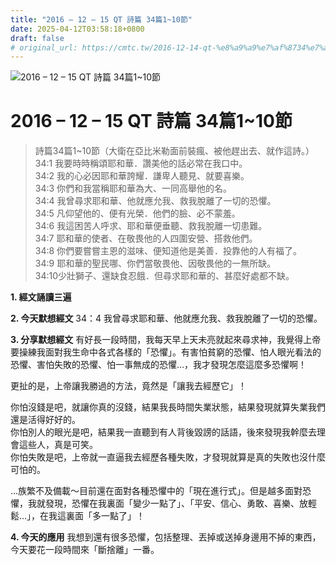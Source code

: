 ```yaml
---
title: "2016 – 12 – 15 QT 詩篇 34篇1~10節"
date: 2025-04-12T03:58:18+0800
draft: false
# original_url: https://cmtc.tw/2016-12-14-qt-%e8%a9%a9%e7%af%8734%e7%af%87110%e7%af%80
---
```


![2016 – 12 – 15 QT 詩篇 34篇1\~10節](/images/qt.jpg   "2016 – 12 – 15 QT 詩篇 34篇1\~10節")

# 2016 – 12 – 15 QT 詩篇 34篇1\~10節

> 詩篇34篇1\~10節（大衛在亞比米勒面前裝瘋、被他趕出去、就作這詩。）  
> 34:1 我要時時稱頌耶和華．讚美他的話必常在我口中。  
> 34:2 我的心必因耶和華誇耀．謙卑人聽見、就要喜樂。  
> 34:3 你們和我當稱耶和華為大、一同高舉他的名。  
> 34:4 我曾尋求耶和華、他就應允我、救我脫離了一切的恐懼。  
> 34:5 凡仰望他的、便有光榮．他們的臉、必不蒙羞。  
> 34:6 我這困苦人呼求、耶和華便垂聽、救我脫離一切患難。  
> 34:7 耶和華的使者、在敬畏他的人四圍安營、搭救他們。  
> 34:8 你們要嘗嘗主恩的滋味、便知道他是美善．投靠他的人有福了。  
> 34:9 耶和華的聖民哪、你們當敬畏他、因敬畏他的一無所缺。  
> 34:10少壯獅子、還缺食忍餓．但尋求耶和華的、甚麼好處都不缺。

**1. 經文誦讀三遍**

**2.  今天默想經文**
34：4 我曾尋求耶和華、他就應允我、救我脫離了一切的恐懼。

**3. 分享默想經文**
有好長一段時間，我每天早上天未亮就起來尋求神，我覺得上帝要操練我面對我生命中各式各樣的「恐懼」。有害怕貧窮的恐懼、怕人眼光看法的恐懼、害怕失敗的恐懼、怕一事無成的恐懼…，我才發現怎麼這麼多恐懼啊！

更扯的是，上帝讓我勝過的方法，竟然是「讓我去經歷它」！

你怕沒錢是吧，就讓你真的沒錢，結果我長時間失業狀態，結果發現就算失業我們還是活得好好的。  
你怕別人的眼光是吧，結果我一直聽到有人背後毀謗的話語，後來發現我幹麼去理會這些人，真是可笑。  
你怕失敗是吧，上帝就一直逼我去經歷各種失敗，才發現就算是真的失敗也沒什麼可怕的。

…族繁不及備載～目前還在面對各種恐懼中的「現在進行式」。但是越多面對恐懼，我就發現，恐懼在我裏面「變少一點了」、「平安、信心、勇敢、喜樂、放輕鬆…」，在我這裏面「多一點了」！

**4. 今天的應用**
我想到還有很多恐懼，包括整理、丟掉或送掉身邊用不掉的東西，今天要花一段時間來「斷捨離」一番。
